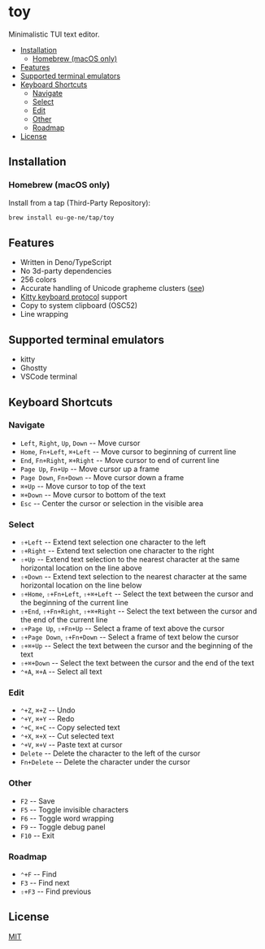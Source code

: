 # toy

Minimalistic TUI text editor.

- [Installation](#installation)
  - [Homebrew (macOS only)](#homebrew-macos-only)
- [Features](#features)
- [Supported terminal emulators](#supported-terminal-emulators)
- [Keyboard Shortcuts](#keyboard-shortcuts)
  - [Navigate](#navigate)
  - [Select](#select)
  - [Edit](#edit)
  - [Other](#other)
  - [Roadmap](#roadmap)
- [License](#license)

## Installation

### Homebrew (macOS only)

Install from a tap (Third-Party Repository):

```bash
brew install eu-ge-ne/tap/toy
```

## Features

- Written in Deno/TypeScript
- No 3d-party dependencies
- 256 colors
- Accurate handling of Unicode grapheme clusters
  ([see](https://mitchellh.com/writing/grapheme-clusters-in-terminals))
- [Kitty keyboard protocol](https://sw.kovidgoyal.net/kitty/keyboard-protocol)
  support
- Copy to system clipboard (OSC52)
- Line wrapping

## Supported terminal emulators

- kitty
- Ghostty
- VSCode terminal

## Keyboard Shortcuts

### Navigate

- `Left`, `Right`, `Up`, `Down` -- Move cursor
- `Home`, `Fn+Left`, `⌘+Left` -- Move cursor to beginning of current line
- `End`, `Fn+Right`, `⌘+Right` -- Move cursor to end of current line
- `Page Up`, `Fn+Up` -- Move cursor up a frame
- `Page Down`, `Fn+Down` -- Move cursor down a frame
- `⌘+Up` -- Move cursor to top of the text
- `⌘+Down` -- Move cursor to bottom of the text
- `Esc` -- Center the cursor or selection in the visible area

### Select

- `⇧+Left` -- Extend text selection one character to the left
- `⇧+Right` -- Extend text selection one character to the right
- `⇧+Up` -- Extend text selection to the nearest character at the same
  horizontal location on the line above
- `⇧+Down` -- Extend text selection to the nearest character at the same
  horizontal location on the line below
- `⇧+Home`, `⇧+Fn+Left`, `⇧+⌘+Left` -- Select the text between the cursor and
  the beginning of the current line
- `⇧+End`, `⇧+Fn+Right`, `⇧+⌘+Right` -- Select the text between the cursor and
  the end of the current line
- `⇧+Page Up`, `⇧+Fn+Up` -- Select a frame of text above the cursor
- `⇧+Page Down`, `⇧+Fn+Down` -- Select a frame of text below the cursor
- `⇧+⌘+Up` -- Select the text between the cursor and the beginning of the text
- `⇧+⌘+Down` -- Select the text between the cursor and the end of the text
- `⌃+A`, `⌘+A` -- Select all text

### Edit

- `⌃+Z`, `⌘+Z` -- Undo
- `⌃+Y`, `⌘+Y` -- Redo
- `⌃+C`, `⌘+C` -- Copy selected text
- ️`⌃+X`, `⌘+X` -- Cut selected text
- `⌃+V`, `⌘+V` -- Paste text at cursor
- `Delete` -- Delete the character to the left of the cursor
- `Fn+Delete` -- Delete the character under the cursor

### Other

- `F2` -- Save
- `F5` -- Toggle invisible characters
- `F6` -- Toggle word wrapping
- `F9` -- Toggle debug panel
- `F10` -- Exit

### Roadmap

- `⌃+F` -- Find
- `F3` -- Find next
- `⇧+F3` -- Find previous

## License

[MIT](https://choosealicense.com/licenses/mit)
